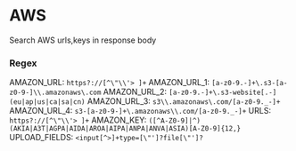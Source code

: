 # AWS
Search AWS urls,keys in response body
### Regex

AMAZON_URL: ```https?://[^\"\\'> ]+```
AMAZON_URL_1: ```[a-z0-9.-]+\.s3-[a-z0-9-]\\.amazonaws\.com```
AMAZON_URL_2: ```[a-z0-9.-]+\.s3-website[.-](eu|ap|us|ca|sa|cn)```
AMAZON_URL_3: ```s3\\.amazonaws\.com/[a-z0-9._-]+```
AMAZON_URL_4: ```s3-[a-z0-9-]+\.amazonaws\\.com/[a-z0-9._-]+```
URLS: ```https?://[^\"\\'> ]+```
AMAZON_KEY: ```([^A-Z0-9]|^)(AKIA|A3T|AGPA|AIDA|AROA|AIPA|ANPA|ANVA|ASIA)[A-Z0-9]{12,}```
UPLOAD_FIELDS: ```<input[^>]+type=[\"']?file[\"']?```
